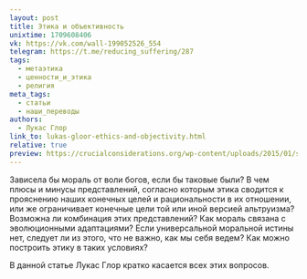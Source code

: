 ```yaml
---
layout: post
title: Этика и объективность
unixtime: 1709608406
vk: https://vk.com/wall-199052526_554
telegram: https://t.me/reducing_suffering/287
tags:
  - метаэтика
  - ценности_и_этика
  - религия
meta_tags:
  - статьи
  - наши_переводы
authors:
  - Лукас Глор
link_to: lukas-gloor-ethics-and-objectivity.html
relative: true
preview: https://crucialconsiderations.org/wp-content/uploads/2015/01/secethics3x2.jpg
---
```

Зависела бы мораль от воли богов, если бы таковые были? В чем плюсы и минусы представлений, согласно которым этика сводится к прояснению наших конечных целей и рациональности в их отношении, или же ограничивает конечные цели той или иной версией альтруизма? Возможна ли комбинация этих представлений? Как мораль связана с эволюционными адаптациями? Если универсальной моральной истины нет, следует ли из этого, что не важно, как мы себя ведем? Как можно построить этику в таких условиях?

В данной статье Лукас Глор кратко касается всех этих вопросов.
